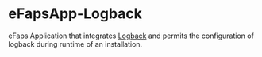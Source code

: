 # eFapsApp-Logback
eFaps Application that integrates [Logback](http://logback.qos.ch/) and permits the configuration of logback during runtime of an installation.
